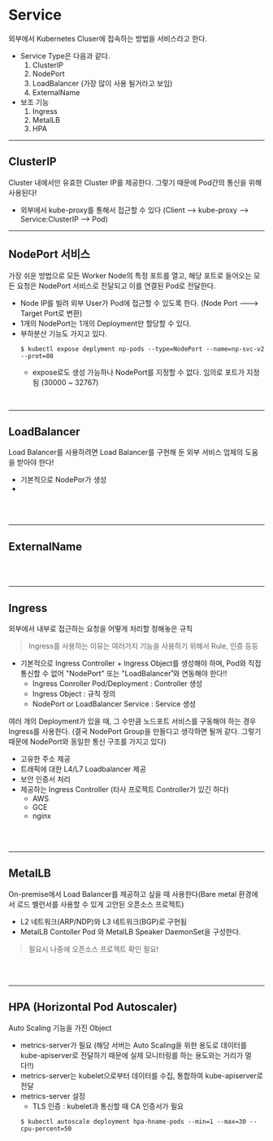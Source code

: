 # Service
외부에서 Kubernetes Cluser에 접속하는 방법을 서비스라고 한다.
* Service Type은 다음과 같다.
    1) ClusterIP
    2) NodePort
    3) LoadBalancer (가장 많이 사용 될거라고 보임)
    4) ExternalName
* 보조 기능
    1) Ingress
    2) MetalLB
    3) HPA


---
## ClusterIP
Cluster 내에서만 유효한 Cluster IP를 제공한다. 그렇기 때문에 Pod간의 통신을 위해 사용된다!
* 외부에서 kube-proxy를 통해서 접근할 수 있다 (Client --> kube-proxy --> Service:ClusterIP --> Pod)


---
## NodePort 서비스
가장 쉬운 방법으로 모든 Worker Node의 특정 포트를 열고, 해당 포트로 들어오는 모든 요청은 NodePort 서비스로 전달되고 이를 연결된 Pod로 전달한다.
* Node IP를 빌려 외부 User가 Pod에 접근할 수 있도록 한다. (Node Port ---> Target Port로 변환)
* 1개의 NodePort는 1개의 Deployment만 할당할 수 있다.
* 부하분산 기능도 가지고 있다.
    ```
    $ kubectl expose deplyment np-pods --type=NodePort --name=np-svc-v2 --prot=80
    ```
    * expose로도 생성 가능하나 NodePort를 지정할 수 없다. 임의로 포트가 지정됨 (30000 ~ 32767)
</br>




---
## LoadBalancer
Load Balancer를 사용하려면 Load Balancer를 구현해 둔 외부 서비스 업체의 도움을 받아야 한다!
* 기본적으로 NodePor가 생성
* 





</br>
</br>



---
## ExternalName



</br>
</br>



---
## Ingress
외부에서 내부로 접근하는 요청을 어떻게 처리할 정해놓은 규칙
> Ingress를 사용하는 이유는 여러가지 기능을 사용하기 위해서 Rule, 인증 등등
* 기본적으로 Ingress Controller + Ingress Object를 생성해야 하며, Pod와 직접 통신할 수 없어 "NodePort" 또는 "LoadBalancer˚와 연동해야 한다!!
    * Ingress Conroller Pod/Deployment : Controller 생성
    * Ingress Object : 규칙 정의
    * NodePort or LoadBalancer Service : Service 생성

여러 개의 Deployment가 있을 때, 그 수만큼 노드포트 서비스를 구동해야 하는 경우 Ingress를 사용한다. (결국 NodePort Group을 만들다고 생각하면 될꺼 같다. 그렇기 때문에 NodePort와 동일한 통신 구조를 가지고 있다)

* 고유한 주소 제공
* 트래픽에 대한 L4/L7 Loadbalancer 제공
* 보안 인증서 처리
* 제공하는 Ingress Controller (타사 프로젝트 Controller가 있긴 하다)
    * AWS
    * GCE
    * nginx
</br>
</br>



---
## MetalLB
On-premise에서 Load Balancer를 제공하고 싶을 때 사용한다(Bare metal 환경에서 로드 벨런서를 사용할 수 있게 고안된 오픈소스 프로젝트)
* L2 네트워크(ARP/NDP)와 L3 네트워크(BGP)로 구현됨
* MetalLB Contoller Pod 와 MetalLB Speaker DaemonSet을 구성한다.
> 필요시 나중에 오픈소스 프로젝트 확인 필요!

</br>
</br>

---
## HPA (Horizontal Pod Autoscaler)
Auto Scaling 기능을 가진 Object
* metrics-server가 필요 (해당 서버는 Auto Scaling을 위한 용도로 데이터를 kube-apiserver로 전달하기 때문에 실제 모니터링를 하는 용도와는 거리가 멀다!!)
* metrics-server는 kubelet으로부터 데이터를 수집, 통합하여 kube-apiserver로 전달
* metrics-server 설정
    - TLS 인증 : kubelet과 통신할 때 CA 인증서가 필요
    ```
    $ kubectl autoscale deployment hpa-hname-pods --min=1 --max=30 --cpu-percent=50
    ```








